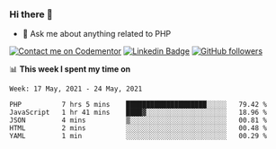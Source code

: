### Hi there 👋

<!--
**mustafaculban/mustafaculban** is a ✨ _special_ ✨ repository because its `README.md` (this file) appears on your GitHub profile.

Here are some ideas to get you started:

- 🌱 I’m currently learning ...
- 👯 I’m looking to collaborate on ...
- 🤔 I’m looking for help with ...
- 📫 How to reach me: ...
- 😄 Pronouns: ...
- ⚡ Fun fact: ...

-->
- 💬 Ask me about anything related to PHP

[![Contact me on Codementor](https://www.codementor.io/m-badges/karamusluk/book-session.svg)](https://www.codementor.io/@karamusluk?refer=badge)
[![Linkedin Badge](https://img.shields.io/badge/-Mustafa%20Culban-blue?style=social&logo=Linkedin&logoColor=blue&link=https://www.linkedin.com/in/mustafaculban/)](https://www.linkedin.com/in/mustafaculban/) 
[![GitHub followers](https://img.shields.io/github/followers/karamusluk?label=Follow&style=social)](https://github.com/karamusluk/?tab=follow)


📊 **This week I spent my time on**
<!--START_SECTION:waka-->
```text
Week: 17 May, 2021 - 24 May, 2021

PHP          7 hrs 5 mins    ████████████████████░░░░░   79.42 % 
JavaScript   1 hr 41 mins    ████▓░░░░░░░░░░░░░░░░░░░░   18.96 % 
JSON         4 mins          ▒░░░░░░░░░░░░░░░░░░░░░░░░   00.81 % 
HTML         2 mins          ░░░░░░░░░░░░░░░░░░░░░░░░░   00.48 % 
YAML         1 min           ░░░░░░░░░░░░░░░░░░░░░░░░░   00.29 % 
```
<!--END_SECTION:waka-->

